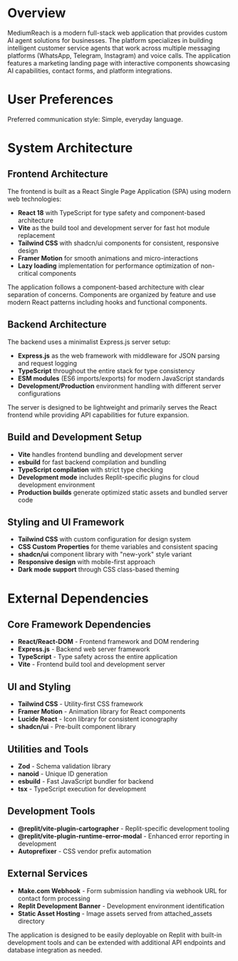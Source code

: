 # Overview

MediumReach is a modern full-stack web application that provides custom AI agent solutions for businesses. The platform specializes in building intelligent customer service agents that work across multiple messaging platforms (WhatsApp, Telegram, Instagram) and voice calls. The application features a marketing landing page with interactive components showcasing AI capabilities, contact forms, and platform integrations.

# User Preferences

Preferred communication style: Simple, everyday language.

# System Architecture

## Frontend Architecture

The frontend is built as a React Single Page Application (SPA) using modern web technologies:

- **React 18** with TypeScript for type safety and component-based architecture
- **Vite** as the build tool and development server for fast hot module replacement
- **Tailwind CSS** with shadcn/ui components for consistent, responsive design
- **Framer Motion** for smooth animations and micro-interactions
- **Lazy loading** implementation for performance optimization of non-critical components

The application follows a component-based architecture with clear separation of concerns. Components are organized by feature and use modern React patterns including hooks and functional components.

## Backend Architecture

The backend uses a minimalist Express.js server setup:

- **Express.js** as the web framework with middleware for JSON parsing and request logging
- **TypeScript** throughout the entire stack for type consistency
- **ESM modules** (ES6 imports/exports) for modern JavaScript standards
- **Development/Production** environment handling with different server configurations

The server is designed to be lightweight and primarily serves the React frontend while providing API capabilities for future expansion.

## Build and Development Setup

- **Vite** handles frontend bundling and development server
- **esbuild** for fast backend compilation and bundling
- **TypeScript compilation** with strict type checking
- **Development mode** includes Replit-specific plugins for cloud development environment
- **Production builds** generate optimized static assets and bundled server code

## Styling and UI Framework

- **Tailwind CSS** with custom configuration for design system
- **CSS Custom Properties** for theme variables and consistent spacing
- **shadcn/ui** component library with "new-york" style variant
- **Responsive design** with mobile-first approach
- **Dark mode support** through CSS class-based theming

# External Dependencies

## Core Framework Dependencies
- **React/React-DOM** - Frontend framework and DOM rendering
- **Express.js** - Backend web server framework
- **TypeScript** - Type safety across the entire application
- **Vite** - Frontend build tool and development server

## UI and Styling
- **Tailwind CSS** - Utility-first CSS framework
- **Framer Motion** - Animation library for React components
- **Lucide React** - Icon library for consistent iconography
- **shadcn/ui** - Pre-built component library

## Utilities and Tools
- **Zod** - Schema validation library
- **nanoid** - Unique ID generation
- **esbuild** - Fast JavaScript bundler for backend
- **tsx** - TypeScript execution for development

## Development Tools
- **@replit/vite-plugin-cartographer** - Replit-specific development tooling
- **@replit/vite-plugin-runtime-error-modal** - Enhanced error reporting in development
- **Autoprefixer** - CSS vendor prefix automation

## External Services
- **Make.com Webhook** - Form submission handling via webhook URL for contact form processing
- **Replit Development Banner** - Development environment identification
- **Static Asset Hosting** - Image assets served from attached_assets directory

The application is designed to be easily deployable on Replit with built-in development tools and can be extended with additional API endpoints and database integration as needed.